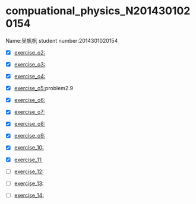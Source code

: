 # compuational_physics_N2014301020154
Name:吴帆帆   student number:2014301020154
- [x] [exercise_o2:](https://www.zybuluo.com/wudawufanfan/note/503853)
- [x] [exercise_o3:](https://www.zybuluo.com/wudawufanfan/note/512588)
- [x] [exercise_o4:](https://www.zybuluo.com/wudawufanfan/note/519290)
- [x] [exercise_o5:](https://www.zybuluo.com/wudawufanfan/note/533210)problem2.9
- [x] [exercise_o6:](https://www.zybuluo.com/wudawufanfan/note/541296)
- [x] [exercise_o7:](https://www.zybuluo.com/wudawufanfan/note/549284)
- [x] [exercise_o8:](https://www.zybuluo.com/wudawufanfan/note/564766)
- [x] [exercise_o9:](https://www.zybuluo.com/wudawufanfan/note/572760)
- [x] [exercise_10:](https://www.zybuluo.com/wudawufanfan/note/580365)
- [x] [exercise_11:](https://www.zybuluo.com/wudawufanfan/note/588509)
- [ ] [exercise_12:]()
- [ ] [exercise_13:]()
- [ ] [exercise_14:]()


